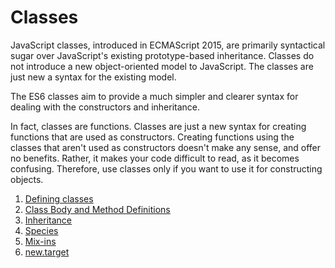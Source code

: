 # Classes

JavaScript classes, introduced in ECMAScript 2015, are primarily syntactical sugar over JavaScript's existing prototype-based inheritance. Classes do not introduce a new object-oriented model to JavaScript. The classes are just new a syntax for the existing model.

The ES6 classes aim to provide a much simpler and clearer syntax for dealing with the constructors and inheritance.

In fact, classes are functions. Classes are just a new syntax for creating functions that are used as constructors. Creating functions using the classes that aren't used as constructors doesn't make any sense, and offer no benefits. Rather, it makes your code difficult to read, as it becomes confusing. Therefore, use classes only if you want to use it for constructing objects.

1. [Defining classes](01_Defining_classes)
2. [Class Body and Method Definitions](02_Body_Method_Definitions)
3. [Inheritance](03_Inheritance)
4. [Species](04_Misc#Species)
5. [Mix-ins](04_Misc#Mix-ins)
6. [new.target](04_Misc)

